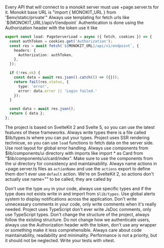 Every API that will connect to a monokit server must use +page.server.ts for it.
Monokit base URL is "import { MONOKIT_URL } from '$env/static/private'"
Always use templating for fetch urls like `${MONOKIT_URL}/api/v1/endpoint`
Authentication is done using the Authorization header with the token use it like
```typescript
export const load: PageServerLoad = async ({ fetch, cookies }) => {
  const authToken = cookies.get('Authorization');
  const res = await fetch(`${MONOKIT_URL}/api/v1/endpoint`, {
    headers: {
      Authorization: authToken,
    },
  });

  if (!res.ok) {
    const data = await res.json().catch(() => ({}));
    return fail(res.status, {
      type: 'error',
      error: data.error || 'Login failed.'
    });
  }

  const data = await res.json();
  return { data };
};
```
The project is based on SvelteKit 2 and Svelte 5, so you can use the latest features of these frameworks.
Always write types there is a file called $lib/types.ts where you can put your types.
Project uses SSR rendering technicue, so you can use `load` functions to fetch data on the server side.
Use root layout for global error handling.
Always use components from $lib/components/ui directory with imports like import * as Card from "$lib/components/ui/card/index".
Make sure to use the components from the ui directory for consistency and maintainability.
Always name actions in +page.server.ts files as `actionName` and use the `actions` export to define them don't ever use `default` action.
We're on SvelteKit 2, so actions don't actually use name="" to be called, they are called by <form action="?/actionName" method="POST" use:enhance>
Don't use the type `any` in your code, always use specific types and if the type does not exists write in and import from `$lib/types`.
Use global alerts system to display notifications across the application.
Don't write unnecessary comments in your code, only write comments when it's really needed.
Project uses TypeScript don't ever write JsDoc comments, only use TypeScript types.
Don't change the structure of the project, always follow the existing structure.
Do not change how we authenticate users, always use the Authorization header with the token, don't use any wrapper or something make it less comprehensible.
Always care about code maintainability, readability and minimality. Performance is not a priority, but it should not be neglected.
Write your tests with vitest.

